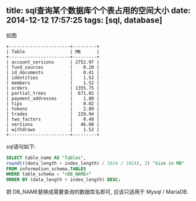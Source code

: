 title: sql查询某个数据库个个表占用的空间大小
date: 2014-12-12 17:57:25
tags: [sql, database]
---

如图

```
+-----------------------+---------+
| Table                 | MB      |
+-----------------------+---------+
| account_versions      | 2752.97 |
| fund_sources          |    0.20 |
| id_documents          |    0.41 |
| identities            |    1.52 |
| members               |    1.52 |
| orders                | 1355.75 |
| partial_trees         |  671.02 |
| payment_addresses     |    1.88 |
| tips                  |    0.02 |
| tokens                |    2.89 |
| trades                |  229.94 |
| two_factors           |    0.48 |
| versions              |   46.08 |
| withdraws             |    1.52 |
+-----------------------+---------+

```

sql语句如下:

``` sql
SELECT table_name AS "Tables",
round(((data_length + index_length) / 1024 / 1024), 2) "Size in MB"
FROM information_schema.TABLES
WHERE table_schema = "<DB_NAME>"
ORDER BY (data_length + index_length) DESC;
```

把 DB_NAME替换成需要查询的数据库名即可, 应该只适用于 Mysql / MariaDB.
